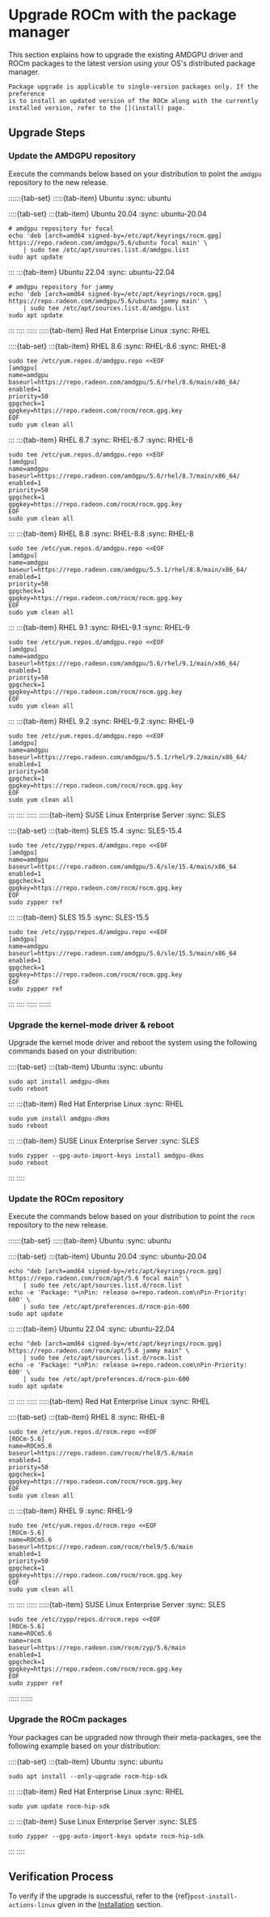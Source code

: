 # Upgrade ROCm with the package manager

This section explains how to upgrade the existing AMDGPU driver and ROCm
packages to the latest version using your OS's distributed package manager.

```{note}
Package upgrade is applicable to single-version packages only. If the preference
is to install an updated version of the ROCm along with the currently
installed version, refer to the [](install) page.
```

## Upgrade Steps

### Update the AMDGPU repository

Execute the commands below based on your distribution to point the `amdgpu`
repository to the new release.

::::::{tab-set}
:::::{tab-item} Ubuntu
:sync: ubuntu

::::{tab-set}
:::{tab-item} Ubuntu 20.04
:sync: ubuntu-20.04

```shell
# amdgpu repository for focal
echo 'deb [arch=amd64 signed-by=/etc/apt/keyrings/rocm.gpg] https://repo.radeon.com/amdgpu/5.6/ubuntu focal main' \
    | sudo tee /etc/apt/sources.list.d/amdgpu.list
sudo apt update
```

:::
:::{tab-item} Ubuntu 22.04
:sync: ubuntu-22.04

```shell
# amdgpu repository for jammy
echo 'deb [arch=amd64 signed-by=/etc/apt/keyrings/rocm.gpg] https://repo.radeon.com/amdgpu/5.6/ubuntu jammy main' \
    | sudo tee /etc/apt/sources.list.d/amdgpu.list
sudo apt update
```

:::
::::
:::::
:::::{tab-item} Red Hat Enterprise Linux
:sync: RHEL

::::{tab-set}
:::{tab-item} RHEL 8.6
:sync: RHEL-8.6
:sync: RHEL-8

```shell
sudo tee /etc/yum.repos.d/amdgpu.repo <<EOF
[amdgpu]
name=amdgpu
baseurl=https://repo.radeon.com/amdgpu/5.6/rhel/8.6/main/x86_64/
enabled=1
priority=50
gpgcheck=1
gpgkey=https://repo.radeon.com/rocm/rocm.gpg.key
EOF
sudo yum clean all
```

:::
:::{tab-item} RHEL 8.7
:sync: RHEL-8.7
:sync: RHEL-8

```shell
sudo tee /etc/yum.repos.d/amdgpu.repo <<EOF
[amdgpu]
name=amdgpu
baseurl=https://repo.radeon.com/amdgpu/5.6/rhel/8.7/main/x86_64/
enabled=1
priority=50
gpgcheck=1
gpgkey=https://repo.radeon.com/rocm/rocm.gpg.key
EOF
sudo yum clean all
```

:::
:::{tab-item} RHEL 8.8
:sync: RHEL-8.8
:sync: RHEL-8

```shell
sudo tee /etc/yum.repos.d/amdgpu.repo <<EOF
[amdgpu]
name=amdgpu
baseurl=https://repo.radeon.com/amdgpu/5.5.1/rhel/8.8/main/x86_64/
enabled=1
priority=50
gpgcheck=1
gpgkey=https://repo.radeon.com/rocm/rocm.gpg.key
EOF
sudo yum clean all
```

:::
:::{tab-item} RHEL 9.1
:sync: RHEL-9.1
:sync: RHEL-9

```shell
sudo tee /etc/yum.repos.d/amdgpu.repo <<EOF
[amdgpu]
name=amdgpu
baseurl=https://repo.radeon.com/amdgpu/5.6/rhel/9.1/main/x86_64/
enabled=1
priority=50
gpgcheck=1
gpgkey=https://repo.radeon.com/rocm/rocm.gpg.key
EOF
sudo yum clean all
```

:::
:::{tab-item} RHEL 9.2
:sync: RHEL-9.2
:sync: RHEL-9

```shell
sudo tee /etc/yum.repos.d/amdgpu.repo <<EOF
[amdgpu]
name=amdgpu
baseurl=https://repo.radeon.com/amdgpu/5.5.1/rhel/9.2/main/x86_64/
enabled=1
priority=50
gpgcheck=1
gpgkey=https://repo.radeon.com/rocm/rocm.gpg.key
EOF
sudo yum clean all
```

:::
::::
:::::
:::::{tab-item} SUSE Linux Enterprise Server
:sync: SLES

::::{tab-set}
:::{tab-item} SLES 15.4
:sync: SLES-15.4

```shell
sudo tee /etc/zypp/repos.d/amdgpu.repo <<EOF
[amdgpu]
name=amdgpu
baseurl=https://repo.radeon.com/amdgpu/5.6/sle/15.4/main/x86_64
enabled=1
gpgcheck=1
gpgkey=https://repo.radeon.com/rocm/rocm.gpg.key
EOF
sudo zypper ref
```

:::
:::{tab-item} SLES 15.5
:sync: SLES-15.5

```shell
sudo tee /etc/zypp/repos.d/amdgpu.repo <<EOF
[amdgpu]
name=amdgpu
baseurl=https://repo.radeon.com/amdgpu/5.6/sle/15.5/main/x86_64
enabled=1
gpgcheck=1
gpgkey=https://repo.radeon.com/rocm/rocm.gpg.key
EOF
sudo zypper ref
```

:::
::::
:::::
::::::

### Upgrade the kernel-mode driver & reboot

Upgrade the kernel mode driver and reboot the system using the following
commands based on your distribution:

::::{tab-set}
:::{tab-item} Ubuntu
:sync: ubuntu

```shell
sudo apt install amdgpu-dkms
sudo reboot
```

:::
:::{tab-item} Red Hat Enterprise Linux
:sync: RHEL

```shell
sudo yum install amdgpu-dkms
sudo reboot
```

:::
:::{tab-item} SUSE Linux Enterprise Server
:sync: SLES

```shell
sudo zypper --gpg-auto-import-keys install amdgpu-dkms
sudo reboot
```

:::
::::

### Update the ROCm repository

Execute the commands below based on your distribution to point the `rocm`
repository to the new release.

::::::{tab-set}
:::::{tab-item} Ubuntu
:sync: ubuntu

::::{tab-set}
:::{tab-item} Ubuntu 20.04
:sync: ubuntu-20.04

```shell
echo "deb [arch=amd64 signed-by=/etc/apt/keyrings/rocm.gpg] https://repo.radeon.com/rocm/apt/5.6 focal main" \
    | sudo tee /etc/apt/sources.list.d/rocm.list
echo -e 'Package: *\nPin: release o=repo.radeon.com\nPin-Priority: 600' \
    | sudo tee /etc/apt/preferences.d/rocm-pin-600
sudo apt update
```

:::
:::{tab-item} Ubuntu 22.04
:sync: ubuntu-22.04

```shell
echo "deb [arch=amd64 signed-by=/etc/apt/keyrings/rocm.gpg] https://repo.radeon.com/rocm/apt/5.6 jammy main" \
    | sudo tee /etc/apt/sources.list.d/rocm.list
echo -e 'Package: *\nPin: release o=repo.radeon.com\nPin-Priority: 600' \
    | sudo tee /etc/apt/preferences.d/rocm-pin-600
sudo apt update
```

:::
::::
:::::
:::::{tab-item} Red Hat Enterprise Linux
:sync: RHEL

::::{tab-set}
:::{tab-item} RHEL 8
:sync: RHEL-8

```shell
sudo tee /etc/yum.repos.d/rocm.repo <<EOF
[ROCm-5.6]
name=ROCm5.6
baseurl=https://repo.radeon.com/rocm/rhel8/5.6/main
enabled=1
priority=50
gpgcheck=1
gpgkey=https://repo.radeon.com/rocm/rocm.gpg.key
EOF
sudo yum clean all
```

:::
:::{tab-item} RHEL 9
:sync: RHEL-9

```shell
sudo tee /etc/yum.repos.d/rocm.repo <<EOF
[ROCm-5.6]
name=ROCm5.6
baseurl=https://repo.radeon.com/rocm/rhel9/5.6/main
enabled=1
priority=50
gpgcheck=1
gpgkey=https://repo.radeon.com/rocm/rocm.gpg.key
EOF
sudo yum clean all
```

:::
::::
:::::
:::::{tab-item} SUSE Linux Enterprise Server
:sync: SLES

```shell
sudo tee /etc/zypp/repos.d/rocm.repo <<EOF
[ROCm-5.6]
name=ROCm5.6
name=rocm
baseurl=https://repo.radeon.com/rocm/zyp/5.6/main
enabled=1
gpgcheck=1
gpgkey=https://repo.radeon.com/rocm/rocm.gpg.key
EOF
sudo zypper ref
```

:::::
::::::

### Upgrade the ROCm packages

Your packages can be upgraded now through their meta-packages, see the following
example based on your distribution:

::::{tab-set}
:::{tab-item} Ubuntu
:sync: ubuntu

```shell
sudo apt install --only-upgrade rocm-hip-sdk
```

:::
:::{tab-item} Red Hat Enterprise Linux
:sync: RHEL

```shell
sudo yum update rocm-hip-sdk
```

:::
:::{tab-item} Suse Linux Enterprise Server
:sync: SLES

```shell
sudo zypper --gpg-auto-import-keys update rocm-hip-sdk
```

:::
::::

## Verification Process

To verify if the upgrade is successful, refer to the
{ref}`post-install-actions-linux` given in the
[Installation](install) section.
